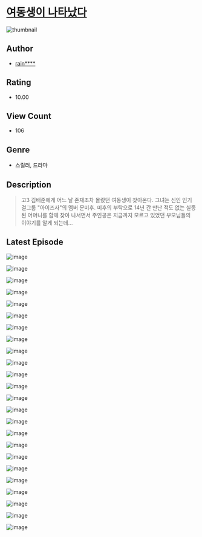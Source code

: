 # [여동생이 나타났다](https://comic.naver.com/bestChallenge/list?titleId=810423)
![thumbnail](https://image-comic.pstatic.net/user_contents_data/challenge_comic/2023/05/23/295371/upload_3559308462111798583_480x623.jpeg)

## Author
- [rain****](https://comic.naver.com/artistTitle?id=295371)

## Rating
- 10.00

## View Count
- 106

## Genre
- 스릴러, 드라마

## Description
> 고3 김배준에게 어느 날 존재조차 몰랐던 여동생이 찾아온다. 그녀는 신인 인기 걸그룹 "아이즈사"의 멤버 문미후. 미후의 부탁으로 14년 간 만난 적도 없는 실종된 어머니를 함께 찾아 나서면서 주인공은 지금까지 모르고 있었던 부모님들의 이야기를 알게 되는데...


## Latest Episode
![image](https://image-comic.pstatic.net/user_contents_data/challenge_comic/2023/05/23/295371/upload_7291717265172935268.jpeg)

![image](https://image-comic.pstatic.net/user_contents_data/challenge_comic/2023/05/23/295371/upload_3703146599130883171.jpeg)

![image](https://image-comic.pstatic.net/user_contents_data/challenge_comic/2023/05/23/295371/upload_3774352265632572467.jpeg)

![image](https://image-comic.pstatic.net/user_contents_data/challenge_comic/2023/05/23/295371/upload_3774353373750374456.jpeg)

![image](https://image-comic.pstatic.net/user_contents_data/challenge_comic/2023/05/23/295371/upload_7378131375908611128.jpeg)

![image](https://image-comic.pstatic.net/user_contents_data/challenge_comic/2023/05/23/295371/upload_3702350754472355384.jpeg)

![image](https://image-comic.pstatic.net/user_contents_data/challenge_comic/2023/05/23/295371/upload_3544958954884117561.jpeg)

![image](https://image-comic.pstatic.net/user_contents_data/challenge_comic/2023/05/23/295371/upload_3832904554054562614.jpeg)

![image](https://image-comic.pstatic.net/user_contents_data/challenge_comic/2023/05/23/295371/upload_3775817712788595761.jpeg)

![image](https://image-comic.pstatic.net/user_contents_data/challenge_comic/2023/05/23/295371/upload_7292516580950815801.jpeg)

![image](https://image-comic.pstatic.net/user_contents_data/challenge_comic/2023/05/23/295371/upload_7220221715742274354.jpeg)

![image](https://image-comic.pstatic.net/user_contents_data/challenge_comic/2023/05/23/295371/upload_3847028695791710773.jpeg)

![image](https://image-comic.pstatic.net/user_contents_data/challenge_comic/2023/05/23/295371/upload_3832901044240671286.jpeg)

![image](https://image-comic.pstatic.net/user_contents_data/challenge_comic/2023/05/23/295371/upload_3690756215462453554.jpeg)

![image](https://image-comic.pstatic.net/user_contents_data/challenge_comic/2023/05/23/295371/upload_7291386496990602802.jpeg)

![image](https://image-comic.pstatic.net/user_contents_data/challenge_comic/2023/05/23/295371/upload_3906653209894402405.jpeg)

![image](https://image-comic.pstatic.net/user_contents_data/challenge_comic/2023/05/23/295371/upload_4050254701876361009.jpeg)

![image](https://image-comic.pstatic.net/user_contents_data/challenge_comic/2023/05/23/295371/upload_7234525258129236272.jpeg)

![image](https://image-comic.pstatic.net/user_contents_data/challenge_comic/2023/05/23/295371/upload_3761685706292290913.jpeg)

![image](https://image-comic.pstatic.net/user_contents_data/challenge_comic/2023/05/23/295371/upload_3487256382912410210.jpeg)

![image](https://image-comic.pstatic.net/user_contents_data/challenge_comic/2023/05/23/295371/upload_3846466853165151792.jpeg)

![image](https://image-comic.pstatic.net/user_contents_data/challenge_comic/2023/05/23/295371/upload_3918523519476249185.jpeg)

![image](https://image-comic.pstatic.net/user_contents_data/challenge_comic/2023/05/23/295371/upload_3763100743313221219.jpeg)

![image](https://image-comic.pstatic.net/user_contents_data/challenge_comic/2023/05/23/295371/upload_7149238141909742900.jpeg)
